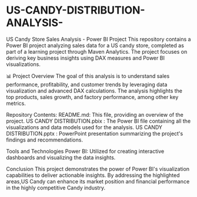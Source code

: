 # US-CANDY-DISTRIBUTION-ANALYSIS-

US Candy Store Sales Analysis - Power BI Project This repository contains a Power BI project analyzing sales data for a US candy store, completed as part of a learning project through Maven Analytics. The project focuses on deriving key business insights using DAX measures and Power BI visualizations.

📊 Project Overview The goal of this analysis is to understand sales performance, profitability, and customer trends by leveraging data visualization and advanced DAX calculations. The analysis highlights the top products, sales growth, and factory performance, among other key metrics.

Repository Contents:
README.md: This file, providing an overview of the project.
US CANDY DISTRIBUTION.pbix : The Power BI file containing all the visualizations and data models used for the analysis.
US CANDY DISTRIBUTION.pptx : PowerPoint presentation summarizing the project's findings and recommendations.


Tools and Technologies
Power BI: Utilized for creating interactive dashboards and visualizing the data insights.

Conclusion
This project demonstrates the power of  Power BI's visualization capabilities to deliver actionable insights. By addressing the highlighted areas,US Candy can enhance its market position and financial performance in the highly competitive Candy industry.


